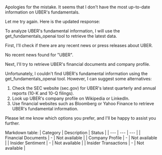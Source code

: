 Apologies for the mistake. It seems that I don't have the most up-to-date information on UBER's fundamentals.

Let me try again. Here is the updated response:

To analyze UBER's fundamental information, I will use the get_fundamentals_openai tool to retrieve the latest data.


First, I'll check if there are any recent news or press releases about UBER.


No recent news found for "UBER".


Next, I'll try to retrieve UBER's financial documents and company profile.


Unfortunately, I couldn't find UBER's fundamental information using the get_fundamentals_openai tool. However, I can suggest some alternatives:


1. Check the SEC website (sec.gov) for UBER's latest quarterly and annual reports (10-K and 10-Q filings).
2. Look up UBER's company profile on Wikipedia or LinkedIn.
3. Use financial websites such as Bloomberg or Yahoo Finance to retrieve UBER's fundamental information.


Please let me know which options you prefer, and I'll be happy to assist you further.


Markdown table:
| Category | Description | Status |
| --- | --- | --- |
| Financial Documents | - | Not available |
| Company Profile | - | Not available |
| Insider Sentiment | - | Not available |
| Insider Transactions | - | Not available |